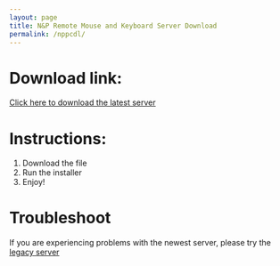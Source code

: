 ```yaml
---
layout: page
title: N&P Remote Mouse and Keyboard Server Download
permalink: /nppcdl/
---
```


Download link:
===

[Click here to download the latest server](http://example.com)

Instructions:
===

1. Download the file
2. Run the installer
3. Enjoy!

Troubleshoot
===

If you are experiencing problems with the newest server, please try the [legacy server]()